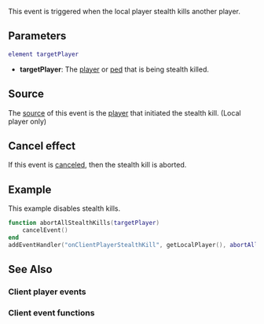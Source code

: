 This event is triggered when the local player stealth kills another player.

Parameters
----------

``` lua
element targetPlayer
```

-   **targetPlayer**: The [player](/docs/player.md "wikilink") or [ped](/ped.md "wikilink") that is being stealth killed.

Source
------

The [source](/docs/event_system#event_source.md "wikilink") of this event is the [player](/player.md "wikilink") that initiated the stealth kill. (Local player only)

Cancel effect
-------------

If this event is [canceled](/docs/event_system#canceling.md "wikilink"), then the stealth kill is aborted.

Example
-------

This example disables stealth kills.

``` lua
function abortAllStealthKills(targetPlayer)
    cancelEvent()
end
addEventHandler("onClientPlayerStealthKill", getLocalPlayer(), abortAllStealthKills)
```

See Also
--------

### Client player events

### Client event functions
